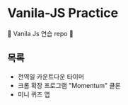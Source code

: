 # Vanila-JS Practice
🚀 Vanila Js 연습 repo 🚀

## 목록
* 전역일 카운트다운 타이머
* 크롬 확장 프로그램 "Momentum" 클론
* 미니 퀴즈 앱